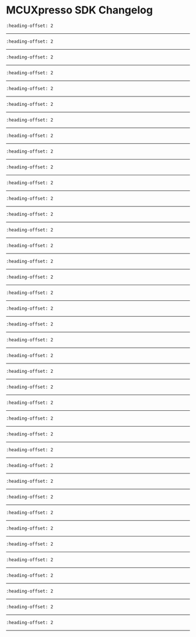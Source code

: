 # MCUXpresso SDK Changelog

```{include} ../../../../drivers/acmp/doxygen/ChangeLog_acmp.md
:heading-offset: 2
```
---
```{include} ../../../../drivers/adc12/doxygen/ChangeLog_adc12.md
:heading-offset: 2
```
---
```{include} ../../../../devices/Kinetis/KE/MKE15Z7/drivers/doxygen/ChangeLog_clock.md
:heading-offset: 2
```
---
```{include} ../../../../drivers/common/doxygen/ChangeLog_common.md
:heading-offset: 2
```
---
```{include} ../../../../drivers/crc/doxygen/ChangeLog_crc.md
:heading-offset: 2
```
---
```{include} ../../../../drivers/dmamux/doxygen/ChangeLog_dmamux.md
:heading-offset: 2
```
---
```{include} ../../../../drivers/edma/doxygen/ChangeLog_edma.md
:heading-offset: 2
```
---
```{include} ../../../../drivers/ewm/doxygen/ChangeLog_ewm.md
:heading-offset: 2
```
---
```{include} ../../../../drivers/flash/doxygen/ChangeLog_flash.md
:heading-offset: 2
```
---
```{include} ../../../../drivers/flexio/doxygen/ChangeLog_flexio.md
:heading-offset: 2
```
---
```{include} ../../../../drivers/flexio/i2c/doxygen/ChangeLog_flexio_i2c_master.md
:heading-offset: 2
```
---
```{include} ../../../../drivers/flexio/i2s/doxygen/ChangeLog_flexio_i2s.md
:heading-offset: 2
```
---
```{include} ../../../../drivers/flexio/i2s/doxygen/ChangeLog_flexio_i2s_edma.md
:heading-offset: 2
```
---
```{include} ../../../../drivers/flexio/spi/doxygen/ChangeLog_flexio_spi.md
:heading-offset: 2
```
---
```{include} ../../../../drivers/flexio/uart/doxygen/ChangeLog_flexio_uart.md
:heading-offset: 2
```
---
```{include} ../../../../drivers/flexio/uart/doxygen/ChangeLog_flexio_uart_edma.md
:heading-offset: 2
```
---
```{include} ../../../../drivers/ftm/doxygen/ChangeLog_ftm.md
:heading-offset: 2
```
---
```{include} ../../../../drivers/gpio/doxygen/ChangeLog_gpio.md
:heading-offset: 2
```
---
```{include} ../../../../drivers/lpi2c/doxygen/ChangeLog_lpi2c.md
:heading-offset: 2
```
---
```{include} ../../../../drivers/lpi2c/doxygen/ChangeLog_lpi2c_edma.md
:heading-offset: 2
```
---
```{include} ../../../../drivers/lpit/doxygen/ChangeLog_lpit.md
:heading-offset: 2
```
---
```{include} ../../../../drivers/lpspi/doxygen/ChangeLog_lpspi.md
:heading-offset: 2
```
---
```{include} ../../../../drivers/lpspi/doxygen/ChangeLog_lpspi_edma.md
:heading-offset: 2
```
---
```{include} ../../../../drivers/lptmr/doxygen/ChangeLog_lptmr.md
:heading-offset: 2
```
---
```{include} ../../../../drivers/lpuart/doxygen/ChangeLog_lpuart.md
:heading-offset: 2
```
---
```{include} ../../../../drivers/lpuart/doxygen/ChangeLog_lpuart_edma.md
:heading-offset: 2
```
---
```{include} ../../../../drivers/mcm/doxygen/ChangeLog_mcm.md
:heading-offset: 2
```
---
```{include} ../../../../drivers/mmdvsq/doxygen/ChangeLog_mmdvsq.md
:heading-offset: 2
```
---
```{include} ../../../../drivers/pdb/doxygen/ChangeLog_pdb.md
:heading-offset: 2
```
---
```{include} ../../../../drivers/pmc/doxygen/ChangeLog_pmc.md
:heading-offset: 2
```
---
```{include} ../../../../drivers/port/doxygen/ChangeLog_port.md
:heading-offset: 2
```
---
```{include} ../../../../drivers/pwt/doxygen/ChangeLog_pwt.md
:heading-offset: 2
```
---
```{include} ../../../../drivers/rcm/doxygen/ChangeLog_rcm.md
:heading-offset: 2
```
---
```{include} ../../../../drivers/rtc/doxygen/ChangeLog_rtc.md
:heading-offset: 2
```
---
```{include} ../../../../drivers/sim/doxygen/ChangeLog_sim.md
:heading-offset: 2
```
---
```{include} ../../../../drivers/smc/doxygen/ChangeLog_smc.md
:heading-offset: 2
```
---
```{include} ../../../../drivers/trgmux/doxygen/ChangeLog_trgmux.md
:heading-offset: 2
```
---
```{include} ../../../../drivers/tsi/tsi_v5/doxygen/ChangeLog_tsi_v5.md
:heading-offset: 2
```
---
```{include} ../../../../drivers/wdog32/doxygen/ChangeLog_wdog32.md
:heading-offset: 2
```
---
